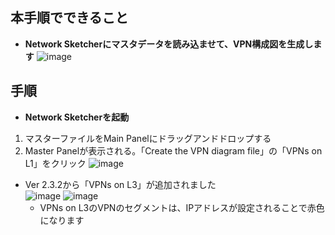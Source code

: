 ## 本手順でできること
* **Network Sketcherにマスタデータを読み込ませて、VPN構成図を生成します**
![image](https://github.com/cisco-open/network-sketcher/assets/13013736/afb08bf6-276a-4306-9739-5928d0258ef4)


## 手順
* **Network Sketcherを起動**
1. マスターファイルをMain Panelにドラッグアンドドロップする
1. Master Panelが表示される。「Create the VPN diagram file」の「VPNs on L1」をクリック
![image](https://github.com/cisco-open/network-sketcher/assets/13013736/1c8b4120-ac91-4659-acd0-b6c4d8e63dd5)

- Ver 2.3.2から「VPNs on L3」が追加されました<br>
  ![image](https://github.com/user-attachments/assets/49a067a3-55c6-4e85-8612-3eac8f09c0b2)
  ![image](https://github.com/user-attachments/assets/904b8c55-3a61-435e-a6a3-c242e488a8ee)
  - VPNs on L3のVPNのセグメントは、IPアドレスが設定されることで赤色になります

